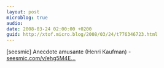 ```yaml
---
layout: post
microblog: true
audio: 
date: 2008-03-24 02:00:00 +0200
guid: http://xtof.micro.blog/2008/03/24/t776346723.html
---
```

[seesmic]  Anecdote amusante (Henri Kaufman) - [seesmic.com/v/ehg5M4E...](http://seesmic.com/v/ehg5M4E8ta)
